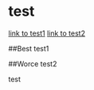 # test

[link to test1](#best-test1)
[link to test2](#worse-test2)

##Best test1



























































##Worce test2


test
